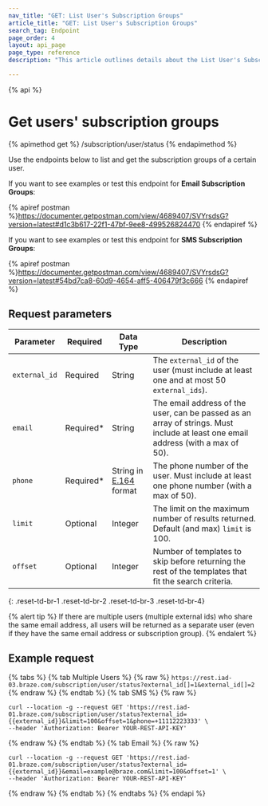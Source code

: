 ```yaml
---
nav_title: "GET: List User's Subscription Groups"
article_title: "GET: List User's Subscription Groups"
search_tag: Endpoint
page_order: 4
layout: api_page
page_type: reference
description: "This article outlines details about the List User's Subscription Groups Braze endpoint."

---
```

{% api %}
# Get users' subscription groups
{% apimethod get %}
/subscription/user/status
{% endapimethod %}

Use the endpoints below to list and get the subscription groups of a certain user.

If you want to see examples or test this endpoint for __Email Subscription Groups__:

{% apiref postman %}https://documenter.getpostman.com/view/4689407/SVYrsdsG?version=latest#d1c3b617-22f1-47bf-9ee8-499526824470 {% endapiref %}

If you want to see examples or test this endpoint for __SMS Subscription Groups__:

{% apiref postman %}https://documenter.getpostman.com/view/4689407/SVYrsdsG?version=latest#54bd7ca8-60d9-4654-aff5-406479f3c666 {% endapiref %}

## Request parameters

| Parameter | Required | Data Type | Description |
|---|---|---|---|
| `external_id`  | Required | String | The `external_id` of the user (must include at least one and at most 50 `external_ids`). |
| `email`  |  Required* | String | The email address of the user, can be passed as an array of strings. Must include at least one email address (with a max of 50). |
| `phone` | Required* | String in [E.164](https://en.wikipedia.org/wiki/E.164) format | The phone number of the user. Must include at least one phone number (with a max of 50). |
| `limit` | Optional | Integer | The limit on the maximum number of results returned. Default (and max) `limit` is 100. |
| `offset`  |  Optional | Integer | Number of templates to skip before returning the rest of the templates that fit the search criteria. |
{: .reset-td-br-1 .reset-td-br-2 .reset-td-br-3  .reset-td-br-4}

{% alert tip %}
If there are multiple users (multiple external ids) who share the same email address, all users will be returned as a separate user (even if they have the same email address or subscription group).
{% endalert %}

## Example request

{% tabs %}
{% tab Multiple Users %}
{% raw %}
`https://rest.iad-03.braze.com/subscription/user/status?external_id[]=1&external_id[]=2`
{% endraw %}
{% endtab %}
{% tab SMS %}
{% raw %}
```
curl --location -g --request GET 'https://rest.iad-01.braze.com/subscription/user/status?external_id={{external_id}}&limit=100&offset=1&phone=+11112223333' \
--header 'Authorization: Bearer YOUR-REST-API-KEY'
```
{% endraw %}
{% endtab %}
{% tab Email %}
{% raw %}
```
curl --location -g --request GET 'https://rest.iad-01.braze.com/subscription/user/status?external_id={{external_id}}&email=example@braze.com&limit=100&offset=1' \
--header 'Authorization: Bearer YOUR-REST-API-KEY'
```
{% endraw %}
{% endtab %}
{% endtabs %}
{% endapi %}
